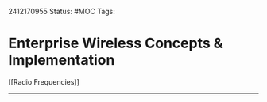 2412170955
	Status: #MOC
		Tags: 

# Enterprise Wireless Concepts & Implementation


[[Radio Frequencies]]




























---

